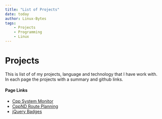 ```yaml
---
title: "List of Projects"
date: today
author: Linux-Bytes
tags:
    - Projects
    - Programming
    - Linux
---
```

# Projects

This is list of of my projects, language and technology that I have work with. In each page the projects with a summary and github links. 

#### Page Links

- [Cpp System Monitor](https://linuxbytes.github.io/projects/cppnd-system-monitor/)
- [CppND Route Planning](https://linuxbytes.github.io/projects/cppnd-route-planning-project)
- [jQuery Badges ](https://linuxbytes.github.io/projects/jquerybadgesproject/)

